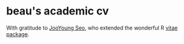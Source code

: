 # beau's academic cv

With gratitude to [JooYoung Seo](https://github.com/jooyoungseo/jy_CV), 
who extended the wonderful R [vitae package](https://github.com/mitchelloharawild/vitae/).
